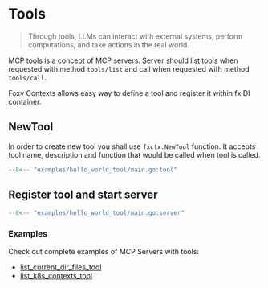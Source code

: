 # Tools

> Through tools, LLMs can interact with external systems, perform computations, and take actions in the real world.

MCP [tools](https://modelcontextprotocol.io/docs/concepts/tools) is a concept of MCP servers. Server should list tools when requested with method `tools/list` and call when requested with method `tools/call`.

Foxy Contexts allows easy way to define a tool and register it within fx DI container.

## NewTool

In order to create new tool you shall use `fxctx.NewTool` function. It accepts tool name, description and function that would be called when tool is called.

```go
--8<-- "examples/hello_world_tool/main.go:tool"
```

## Register tool and start server

```go
--8<-- "examples/hello_world_tool/main.go:server"
```

### Examples

Check out complete examples of MCP Servers with tools:

- [list_current_dir_files_tool](https://github.com/strowk/foxy-contexts/tree/main/examples/list_current_dir_files_tool)
- [list_k8s_contexts_tool](https://github.com/strowk/foxy-contexts/tree/main/examples/list_k8s_contexts_tool)